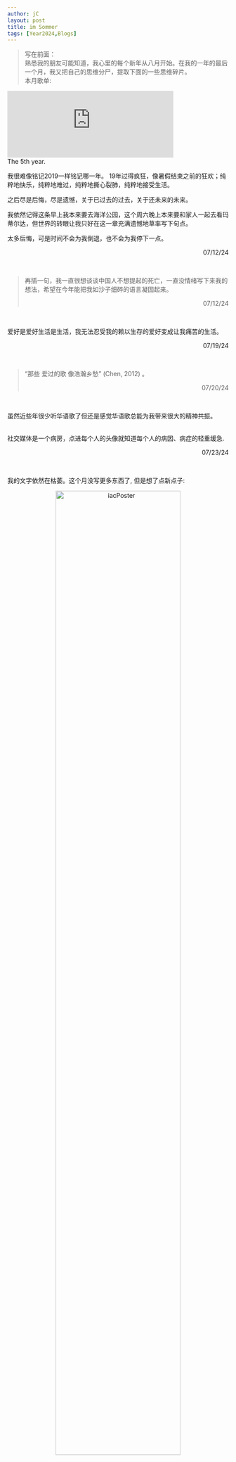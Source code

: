 ```yaml
---
author: jC
layout: post
title: im Sommer
tags: [Year2024,Blogs]
---
```


> 写在前面： <br>  熟悉我的朋友可能知道，我心里的每个新年从八月开始。在我的一年的最后一个月，我又把自己的思维分尸，提取下面的一些思维碎片。 <br> 本月歌单: 

<iframe src="https://open.spotify.com/embed/playlist/1Ge1iN1o2085iy1fef5zM2?utm_source=generator" width="75%" height="152" frameBorder="0" allowtransparency="true"></iframe>

<br> 
The 5th year. 

我很难像铭记2019一样铭记哪一年。 19年过得疯狂，像暑假结束之前的狂欢；纯粹地快乐，纯粹地难过，纯粹地撕心裂肺，纯粹地接受生活。

之后尽是后悔，尽是遗憾，关于已过去的过去，关于还未来的未来。

我依然记得这条早上我本来要去海洋公园，这个周六晚上本来要和家人一起去看玛蒂尔达，但世界的转眼让我只好在这一章充满遗憾地草率写下句点。

太多后悔，可是时间不会为我倒退，也不会为我停下一点。

<p align="right">07/12/24</p> 

<br>

> 再插一句，我一直很想谈谈中国人不想提起的死亡，一直没情绪写下来我的想法，希望在今年能把我如沙子细碎的语言凝固起来。
> <p align="right">07/12/24</p> 

<br>

爱好是爱好生活是生活，我无法忍受我的赖以生存的爱好变成让我痛苦的生活。

 <p align="right">07/19/24</p> 


<br>

> “那些 爱过的歌 像浩瀚乡愁” (Chen, 2012) 。
> <p align="right">07/20/24</p> 

<br>

虽然近些年很少听华语歌了但还是感觉华语歌总能为我带来很大的精神共振。

<br>
社交媒体是一个病房，点进每个人的头像就知道每个人的病因、病症的轻重缓急.

<p align="right">07/23/24</p> 

<br>

我的文字依然在枯萎。这个月没写更多东西了, 但是想了点新点子:  <br>

 <p align="middle"> <img src="https://ice.frostsky.com/2024/07/25/16c51be12c207bb4fb459964f0197686.png" alt="iacPoster" width="75%">
 <br>正在持续构思中，希望八月可以把整理出来的歌放到歌单里。
</p> 

